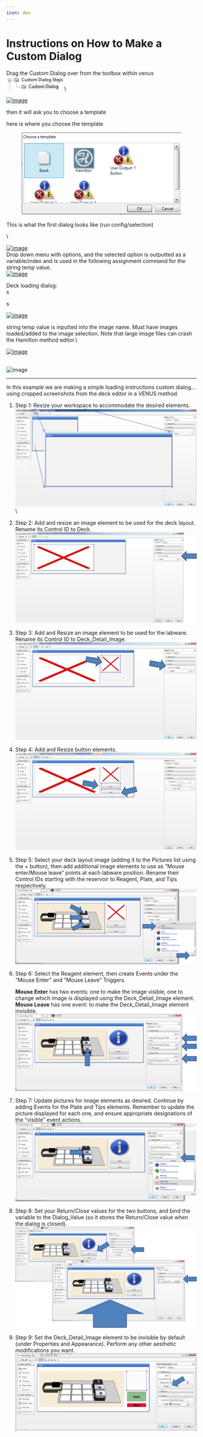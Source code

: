 ```yaml
---
icon: dev
---
```


# Instructions on How to Make a Custom Dialog

Drag the Custom Dialog over from the toolbox within venus\
![](<../../../../.gitbook/assets/image (3) (1) (1) (1).png>)\


[![image](https://labautomation.io/uploads/default/optimized/2X/9/9f58b64f4c3b99fed50b1e67b364acc59d367bda\_2\_690x412.png)](https://labautomation.io/uploads/default/original/2X/9/9f58b64f4c3b99fed50b1e67b364acc59d367bda.png)



then it will ask you to choose a template



here is where you choose the template

<figure><img src="../../../../.gitbook/assets/image (2) (1) (1) (1) (1).png" alt=""><figcaption></figcaption></figure>

This is what the first dialog looks like (run config/selection)

\


[![image](https://labautomation.io/uploads/default/optimized/2X/6/665115f61fc057f12732552e66731fd035b090b1\_2\_690x422.png)](https://labautomation.io/uploads/default/original/2X/6/665115f61fc057f12732552e66731fd035b090b1.png)\
Drop down menu with options, and the selected option is outputted as a variable/index and is used in the following assignment command for the string temp value.\
[![image](https://labautomation.io/uploads/default/original/2X/0/0776226fa00b0bc7c37ddf34b5284196f4fb3df1.png)](https://labautomation.io/uploads/default/original/2X/0/0776226fa00b0bc7c37ddf34b5284196f4fb3df1.png)

Deck loading dialog:\
s



s

[![image](https://labautomation.io/uploads/default/optimized/2X/9/9a84476e0a256ed08303790c1f57c6d84f999e7c\_2\_690x401.png)](https://labautomation.io/uploads/default/original/2X/9/9a84476e0a256ed08303790c1f57c6d84f999e7c.png)

string temp value is inputted into the image name. Must have images loaded/added to the image selection. Note that large image files can crash the Hamilton method editor.\


[![image](https://labautomation.io/uploads/default/original/2X/c/c2c525460a30ae87e9250dde8f218e552da9d746.png)](https://labautomation.io/uploads/default/original/2X/c/c2c525460a30ae87e9250dde8f218e552da9d746.png)

\
![image](https://labautomation.io/uploads/default/original/2X/5/5dae553a758bd82842771bcf543d5e5920ce90b6.png)



***





In this example we are making a simple loading instructions custom dialog… using cropped screenshots from the deck editor in a VENUS method.

1. Step 1: Resize your workspace to accommodate the desired elements.\
   ![](<../../../../.gitbook/assets/image (53).png>)\

2. Step 2: Add and resize an image element to be used for the deck layout. Rename its Control ID to Deck.\
   ![](<../../../../.gitbook/assets/image (54).png>)
3. Step 3: Add and Resize an image element to be used for the labware. Rename its Control ID to Deck\_Detail\_Image.\
   ![](<../../../../.gitbook/assets/image (55).png>)
4. Step 4: Add and Resize button elements.\
   ![](<../../../../.gitbook/assets/image (56).png>)
5. Step 5: Select your deck layout image (adding it to the Pictures list using the + button), then add additional image elements to use as “Mouse enter/Mouse leave” points at each labware position. Rename their Control IDs starting with the reservoir to Reagent, Plate, and Tips respectively.\
   ![](<../../../../.gitbook/assets/image (57).png>)
6.  Step 6: Select the Reagent element, then create Events under the “Mouse Enter” and “Mouse Leave” Triggers.

    **Mouse Enter** has two events: one to make the image visible, one to change which image is displayed using the Deck\_Detail\_Image element. \
    **Mouse Leave** has one event: to make the Deck\_Detail\_Image element invisible.\
    ![](<../../../../.gitbook/assets/image (58).png>)
7. Step 7: Update pictures for image elements as desired. Continue by adding Events for the Plate and Tips elements. Remember to update the picture displayed for each one, and ensure appropriate designations of the “visible” event actions.\
   ![](<../../../../.gitbook/assets/image (59).png>)
8. Step 8: Set your Return/Close values for the two buttons, and bind the variable to the Dialog\_Value (so it stores the Return/Close value when the dialog is closed).\
   ![](<../../../../.gitbook/assets/image (60).png>)
9. Step 9: Set the Deck\_Detail\_Image element to be invisible by default (under Properties and Appearance). Perform any other aesthetic modifications you want.\
   ![](<../../../../.gitbook/assets/image (61).png>)
